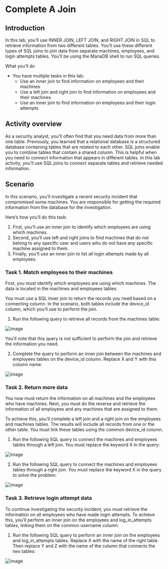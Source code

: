 # Complete A Join

## Introduction
In this lab, you’ll use INNER JOIN, LEFT JOIN, and RIGHT JOIN in SQL to retrieve information from two different tables. You’ll use these different types of SQL joins to join data from separate machines, employees, and login attempts tables. You’ll be using the MariaDB shell to run SQL queries.

What you’ll do

- You have multiple tasks in this lab:
  - Use an inner join to find information on employees and their machines
  - Use a left join and right join to find information on employees and their machines
  - Use an inner join to find information on employees and their login attempts
 
## Activity overview
As a security analyst, you’ll often find that you need data from more than one table.
Previously, you learned that a relational database is a structured database containing tables that are related to each other.
SQL joins enable you to combine tables that contain a shared column. This is helpful when you need to connect information that appears in different tables.
In this lab activity, you’ll use SQL joins to connect separate tables and retrieve needed information.

## Scenario
In this scenario, you’ll investigate a recent security incident that compromised some machines.
You are responsible for getting the required information from the database for the investigation.

Here’s how you’ll do this task: 
1. First, you’ll use an inner join to identify which employees are using which machines.
2. Second, you’ll use left and right joins to find machines that do not belong to any specific user and users who do not have any specific machine assigned to them.
3. Finally, you’ll use an inner join to list all login attempts made by all employees.

### Task 1. Match employees to their machines
First, you must identify which employees are using which machines. The data is located in the machines and employees tables.

You must use a SQL inner join to return the records you need based on a connecting column. In the scenario, both tables include the device_id column, which you’ll use to perform the join.

1. Run the following query to retrieve all records from the machines table:

![image](https://github.com/roulthegr8/Complete-a-join/assets/90126847/2123f8a3-be92-43f9-a3b2-e308cab879e5)


You’ll note that this query is not sufficient to perform the join and retrieve the information you need.

2. Complete the query to perform an inner join between the machines and employees tables on the device_id column. Replace X and Y with this column name:

![image](https://github.com/roulthegr8/Complete-a-join/assets/90126847/af5f2df0-ee24-4564-9b46-47bf830fdb35)

### Task 2. Return more data
You now must return the information on all machines and the employees who have machines. Next, you must do the reverse and retrieve the information of all employees and any machines that are assigned to them.

To achieve this, you’ll complete a left join and a right join on the employees and machines tables. The results will include all records from one or the other table. You must link these tables using the common device_id column.

1. Run the following SQL query to connect the machines and employees tables through a left join. You must replace the keyword X in the query:

![image](https://github.com/roulthegr8/Complete-a-join/assets/90126847/d64601a3-6b4a-433f-a64c-c2cf77c2ebd2)

2. Run the following SQL query to connect the machines and employees tables through a right join. You must replace the keyword X in the query to solve the problem:

![image](https://github.com/roulthegr8/Complete-a-join/assets/90126847/2be981e9-0a5c-4f20-afbc-c6c55d93bd7b)
   
### Task 3. Retrieve login attempt data
To continue investigating the security incident, you must retrieve the information on all employees who have made login attempts. To achieve this, you’ll perform an inner join on the employees and log_in_attempts tables, linking them on the common username column.

1. Run the following SQL query to perform an inner join on the employees and log_in_attempts tables. Replace X with the name of the right table. Then replace Y and Z with the name of the column that connects the two tables:

![image](https://github.com/roulthegr8/Complete-a-join/assets/90126847/902f5f2a-f519-453f-9530-02aa26abb7b5)
